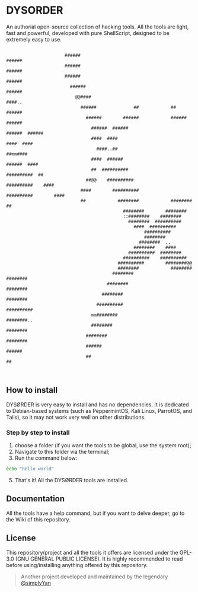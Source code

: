 # DYSORDER
An authorial open-source collection of hacking tools. All the tools are light, fast and powerful, developed with pure ShellScript, designed to be extremely easy to use.
```                                                                          
                                                                                                              
                      ######                                                        ######                    
                      ######                                                        ######                    
                      ######                                                        ######                    
                        ######                                                    ######                      
                          @@####                                                ####..                        
                            ######              ##            ##              ######                          
                              ######        ######            ######        ######                            
                                ######  ######                    ######  ######                              
                                ####  ####                            ####  ####                              
                                  ####..##                            ##mm####                                
                                ####  ######                        ######  ####                              
                                ##  ##########                    ##########  ##                              
                              ##@@    ##########                ##########    ####                            
                            ####        ##########            ##########        ####                          
                            ##            ########            ########            ##                          
                                            ########        ########                                          
                                            ::########    ########                                            
                                              ########  ##########                                            
                                                ####  ##########                                              
                                                    ##########                                                
                                                    ########                                                  
                                                  ########  ..                                                
                                                ########    ####                                              
                                              ##########  ########                                            
                                            ##########    ##########                                          
                                          ##########        ########@@                                        
                                          ########            ########                                        
                                        ########                ########                                      
                                      ########                    ########                                    
                                    ########                        ########                                  
                                  ##########                        ##########                                
                                mm########                            ########..                              
                                ########                                ########                              
                              ########                                    ########                            
                              ######                                        ######                            
                              ##                                                ##                            
                                                                                                              
                                                                                                              
```

## How to install
DYSØRDER is very easy to install and has no dependencies. It is dedicated to Debian-based systems (such as PeppermintOS, Kali Linux, ParrotOS, and Tails), so it may not work very well on other distributions.
### Step by step to install
1. choose a folder (if you want the tools to be global, use the system root); <br>
2. Navigate to this folder via the terminal; <br>
3. Run the command below: <br>
```sh
echo "hello world"
```
5. That's it! All the DYSØRDER tools are installed. <br>

## Documentation
All the tools have a help command, but if you want to delve deeper, go to the Wiki of this repository.

## License
This repository/project and all the tools it offers are licensed under the GPL-3.0 (GNU GENERAL PUBLIC LICENSE). It is highly recommended to read before using/installing anything offered by this repository.

> Another project developed and maintained by the legendary [@simplyYan](https://github.com/simplyYan)

